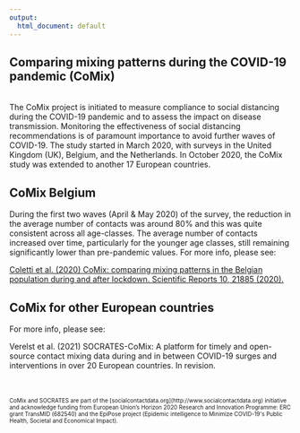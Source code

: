 ```yaml
---
output:
  html_document: default
---
```

## Comparing mixing patterns during the COVID-19 pandemic (CoMix)

<br> 
The CoMix project is initiated to measure compliance to social distancing during the COVID-19 pandemic and to assess the impact on disease transmission. Monitoring the effectiveness of social distancing recommendations is of paramount importance to avoid further waves of COVID-19. The study started in March 2020, with surveys in the United Kingdom (UK), Belgium, and the Netherlands. In October 2020, the CoMix study was extended to another 17 European countries.


## CoMix Belgium
During the first two waves (April & May 2020) of the survey, the reduction in the average number of contacts was around 80% and this was quite consistent across all age-classes. The average number of contacts increased over time, particularly for the younger age classes, still remaining significantly lower than pre-pandemic values. For more info, please see:

[Coletti  et al. (2020) CoMix: comparing mixing patterns in the Belgian population during and after lockdown. Scientific Reports 10, 21885 (2020).](https://doi.org/10.1038/s41598-020-78540-7)

<!--- 
## CoMix UK
For more info, please see:


[Gimma et al. (2021) CoMix: Changes in social contacts as measured by the contact survey during the COVID-19 pandemic in England between March 2020 and March 2021. MedRxiv.](https://doi.org/10.1101/2021.05.28.21257973)
--->

## CoMix for other European countries
For more info, please see:

Verelst et al. (2021) SOCRATES-CoMix: A platform for timely and open-source contact mixing data during and in between COVID-19 surges and interventions in over 20 European countries. In revision.


<br> 
<br> 
<font size="1"> 
CoMix and SOCRATES are part of the [socialcontactdata.org](http://www.socialcontactdata.org) initiative and acknowledge funding from European Union’s Horizon 2020 Research and Innovation Programme: ERC grant TransMID (682540) and the EpiPose project (Epidemic intelligence to Minimize COVID-19's Public Health, Societal and Economical Impact).
</font> 
